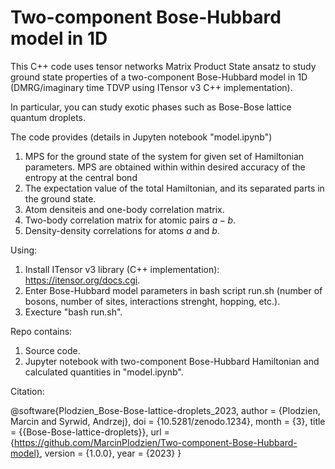 # Two-component Bose-Hubbard model in 1D

This C++ code uses tensor networks Matrix Product State ansatz to study ground state properties of a two-component Bose-Hubbard model in 1D (DMRG/imaginary time TDVP using ITensor v3 C++ implementation). 

In particular, you can study exotic phases such as Bose-Bose lattice quantum droplets.

The code provides (details in Jupyten notebook "model.ipynb")

  1. MPS for the ground state of the system for given set of Hamiltonian parameters. MPS are obtained within within desired accuracy of the entropy at the central bond
  1. The expectation value of the total Hamiltonian, and its separated parts in the ground state.
  2. Atom densiteis and one-body correlation matrix.
  3. Two-body correlation matrix for atomic pairs $a-b$.
  3. Density-density correlations for atoms $a$ and $b$.

Using:

  1. Install ITensor v3 library (C++ implementation): https://itensor.org/docs.cgi.
  2. Enter Bose-Hubbard model parameters in bash script run.sh (number of bosons, number of sites, interactions strenght, hopping, etc.).
  3. Execture "bash run.sh".

Repo contains:

  1. Source code.
  2. Jupyter notebook with two-component Bose-Hubbard Hamiltonian and calculated quantities in "model.ipynb".

Citation:


@software{Plodzien_Bose-Bose-lattice-droplets_2023,
author = {Plodzien, Marcin and Syrwid, Andrzej},
doi = {10.5281/zenodo.1234},
month = {3},
title = {{Bose-Bose-lattice-droplets}},
url = {https://github.com/MarcinPlodzien/Two-component-Bose-Hubbard-model},
version = {1.0.0},
year = {2023}
}

